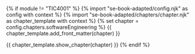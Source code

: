 {% if module != "TIC4001" %}
<frontmatter>
{% import "se-book-adapted/config.njk" as config with context %}
{% import "se-book-adapted/chapters/chapter.njk" as chapter_template with context %}
{% set chapter = config.chapters.softwareEngineering %}
{{ chapter_template.add_front_matter(chapter) }}
</frontmatter>

{{ chapter_template.show_chapter(chapter) }}
{% endif %}

